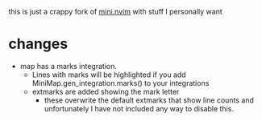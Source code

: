 this is just a crappy fork of [mini.nvim](https://github.com/echasnovski/mini.nvim) with stuff I personally want

# changes
- map has a marks integration.
	- Lines with marks will be highlighted if you add MiniMap.gen_integration.marks() to your integrations
	- extmarks are added showing the mark letter
		- these overwrite the default extmarks that show line counts and unfortunately I have not included any way to disable this.
